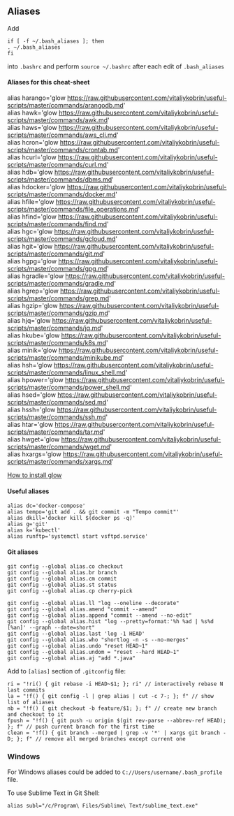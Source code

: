 ## Aliases

Add

```
if [ -f ~/.bash_aliases ]; then
. ~/.bash_aliases
fi
```

into `.bashrc` and perform `source ~/.bashrc` after each edit of `.bash_aliases`

#### Aliases for this cheat-sheet
alias harango='glow https://raw.githubusercontent.com/vitaliykobrin/useful-scripts/master/commands/arangodb.md'  
alias hawk='glow https://raw.githubusercontent.com/vitaliykobrin/useful-scripts/master/commands/awk.md'  
alias haws='glow https://raw.githubusercontent.com/vitaliykobrin/useful-scripts/master/commands/aws_cli.md'  
alias hcron='glow https://raw.githubusercontent.com/vitaliykobrin/useful-scripts/master/commands/crontab.md'  
alias hcurl='glow https://raw.githubusercontent.com/vitaliykobrin/useful-scripts/master/commands/curl.md'  
alias hdb='glow https://raw.githubusercontent.com/vitaliykobrin/useful-scripts/master/commands/dbms.md'  
alias hdocker='glow https://raw.githubusercontent.com/vitaliykobrin/useful-scripts/master/commands/docker.md'  
alias hfile='glow https://raw.githubusercontent.com/vitaliykobrin/useful-scripts/master/commands/file_operations.md'  
alias hfind='glow https://raw.githubusercontent.com/vitaliykobrin/useful-scripts/master/commands/find.md'  
alias hgc='glow https://raw.githubusercontent.com/vitaliykobrin/useful-scripts/master/commands/gcloud.md'  
alias hgit='glow https://raw.githubusercontent.com/vitaliykobrin/useful-scripts/master/commands/git.md'  
alias hgpg='glow https://raw.githubusercontent.com/vitaliykobrin/useful-scripts/master/commands/gpg.md'  
alias hgradle='glow https://raw.githubusercontent.com/vitaliykobrin/useful-scripts/master/commands/gradle.md'  
alias hgrep='glow https://raw.githubusercontent.com/vitaliykobrin/useful-scripts/master/commands/grep.md'  
alias hgzip='glow https://raw.githubusercontent.com/vitaliykobrin/useful-scripts/master/commands/gzip.md'  
alias hjq='glow https://raw.githubusercontent.com/vitaliykobrin/useful-scripts/master/commands/jq.md'  
alias hkube='glow https://raw.githubusercontent.com/vitaliykobrin/useful-scripts/master/commands/k8s.md'  
alias minik='glow https://raw.githubusercontent.com/vitaliykobrin/useful-scripts/master/commands/minikube.md'  
alias hsh='glow https://raw.githubusercontent.com/vitaliykobrin/useful-scripts/master/commands/linux_shell.md'  
alias hpower='glow https://raw.githubusercontent.com/vitaliykobrin/useful-scripts/master/commands/power_shell.md'  
alias hsed='glow https://raw.githubusercontent.com/vitaliykobrin/useful-scripts/master/commands/sed.md'  
alias hssh='glow https://raw.githubusercontent.com/vitaliykobrin/useful-scripts/master/commands/ssh.md'  
alias htar='glow https://raw.githubusercontent.com/vitaliykobrin/useful-scripts/master/commands/tar.md'  
alias hwget='glow https://raw.githubusercontent.com/vitaliykobrin/useful-scripts/master/commands/wget.md'  
alias hxargs='glow https://raw.githubusercontent.com/vitaliykobrin/useful-scripts/master/commands/xargs.md'  

[How to install glow](https://github.com/charmbracelet/glow)

#### Useful aliases

```
alias dc='docker-compose'
alias tempo='git add . && git commit -m "Tempo commit"'  
alias dkill='docker kill $(docker ps -q)'
alias g='git'
alias k='kubectl'
alias runftp='systemctl start vsftpd.service'
```


#### Git aliases
```
git config --global alias.co checkout  
git config --global alias.br branch  
git config --global alias.cm commit  
git config --global alias.st status  
git config --global alias.cp cherry-pick  
  
git config --global alias.ll "log --oneline --decorate" 
git config --global alias.amend "commit --amend"  
git config --global alias.append "commit --amend --no-edit"  
git config --global alias.hist "log --pretty=format:'%h %ad | %s%d [%an]' --graph --date=short"  
git config --global alias.last 'log -1 HEAD'  
git config --global alias.who "shortlog -n -s --no-merges"  
git config --global alias.undo "reset HEAD~1"  
git config --global alias.undom = "reset --hard HEAD~1"  
git config --global alias.aj "add *.java"  
```  
Add to `[alias]` section of `.gitconfig` file:  
```
ri = "!ri() { git rebase -i HEAD~$1; }; ri" // interactively rebase N last commits   
la = "!f() { git config -l | grep alias | cut -c 7-; }; f" // show list of aliases 
nb = "!f() { git checkout -b feature/$1; }; f" // create new branch and checkout to it 
fpush = "!f() { git push -u origin $(git rev-parse --abbrev-ref HEAD); }; f" // push current branch for the first time 
clean = "!f() { git branch --merged | grep -v '*' | xargs git branch -D; }; f" // remove all merged branches except current one 
```

### Windows
For Windows aliases could be added to `C://Users/username/.bash_profile` file.

To use Sublime Text in Git Shell:
```
alias subl="/c/Program\ Files/Sublime\ Text/sublime_text.exe"
```
